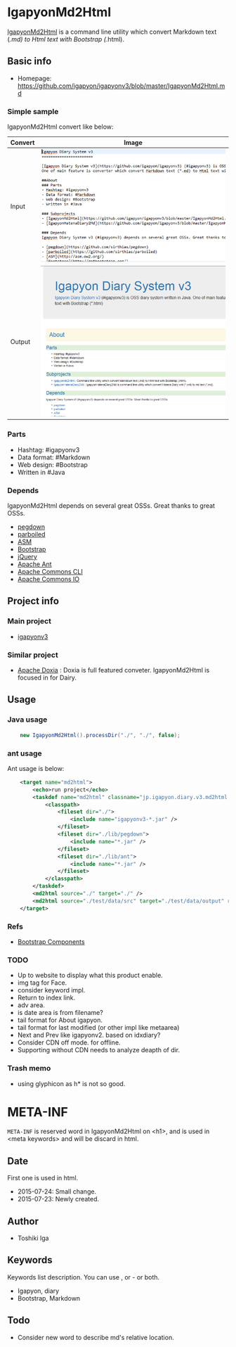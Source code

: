 IgapyonMd2Html
==============

[IgapyonMd2Html](https://github.com/igapyon/igapyonv3/blob/master/IgapyonMd2Html.md) is a command line utility which convert Markdown text (*.md) to Html text with Bootstrap (*.html). 

## Basic info
- Homepage: https://github.com/igapyon/igapyonv3/blob/master/IgapyonMd2Html.md

### Simple sample
IgapyonMd2Html convert like below:

Convert|Image
-------|------
Input  |![IgapyonMd2Html-input.png](https://raw.githubusercontent.com/igapyon/igapyonv3/master/doc/image/IgapyonMd2Html-input.png)
Output |![IgapyonMd2Html-output.png](https://raw.githubusercontent.com/igapyon/igapyonv3/master/doc/image/IgapyonMd2Html-output.png)

### Parts 
- Hashtag: #‎igapyonv3‬
- Data format: ‪#‎Markdown
- Web design: ‪#‎Bootstrap‬
- Written in #‎Java

### Depends
IgapyonMd2Html depends on several great OSSs. Great thanks to great OSSs.

- [pegdown](https://github.com/sirthias/pegdown)
- [parboiled](https://github.com/sirthias/parboiled)
- [ASM](http://asm.ow2.org/)
- [Bootstrap](http://getbootstrap.com/)
- [jQuery](https://jquery.com/)
- [Apache Ant](http://ant.apache.org/)
- [Apache Commons CLI](https://commons.apache.org/proper/commons-cli/)
- [Apache Commons IO](https://commons.apache.org/proper/commons-io/)

## Project info
### Main project
- [igapyonv3](https://github.com/igapyon/igapyonv3/blob/master/README.md)

### Similar project
- [Apache Doxia](https://maven.apache.org/doxia/) : Doxia is full featured conveter. IgapyonMd2Html is focused in for Dairy.

## Usage
### Java usage

```Java
    new IgapyonMd2Html().processDir("./", "./", false);
```

### ant usage
Ant usage is below:

```xml
	<target name="md2html">
		<echo>run project</echo>
		<taskdef name="md2html" classname="jp.igapyon.diary.v3.md2html.task.IgapyonMd2HtmlTask">
			<classpath>
				<fileset dir="./">
					<include name="igapyonv3-*.jar" />
				</fileset>
				<fileset dir="./lib/pegdown">
					<include name="*.jar" />
				</fileset>
				<fileset dir="./lib/ant">
					<include name="*.jar" />
				</fileset>
			</classpath>
		</taskdef>
		<md2html source="./" target="./" />
		<md2html source="./test/data/src" target="./test/data/output" recursivedir="true" />
	</target>
```

### Refs
- [Bootstrap Components](http://getbootstrap.com/components/)


### TODO
- Up to website to display what this product enable.
- img tag for Face.
- consider keyword impl.
- Return to index link.
- adv area.
- is date area is from filename?
- tail format for About igapyon.
- tail format for last modified (or other impl like metaarea)
- Next and Prev like igapyonv2. based on idxdiary?
- Consider CDN off mode. for offline.
- Supporting without CDN needs to analyze deapth of dir.

### Trash memo
- using glyphicon as h* is not so good. 

# META-INF
`META-INF` is reserved word in IgapyonMd2Html on \<h1\>, and is used in \<meta keywords\> and will be discard in html.

## Date
First one is used in html.

- 2015-07-24: Small change.
- 2015-07-23: Newly created.

## Author
- Toshiki Iga

## Keywords
Keywords list description. You can use , or - or both.

- Igapyon, diary
- Bootstrap, Markdown

## Todo
- Consider new word to describe md's relative location.
